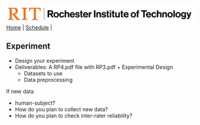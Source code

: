 [<img width=900 src="../img/logo_rit.png?raw=yes">](../README.md)   
[Home](../README.md) |
[Schedule](../schedule.md) |

## Experiment

 - Design your experiment
 - Deliverables: A RP4.pdf file with RP3.pdf + Experimental Design
   + Datasets to use
   + Data preprocessing

If new data
 - human-subject?
 - How do you plan to collect new data?
 - How do you plan to check inter-rater reliability?


